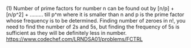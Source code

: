 (1) Number of prime factors for number n can be found out by [n/p] + [n/p^2] + ......... till p^m where it is smaller than n and p is the prime factor whose frequency is to be determined.
Finding number of zeroes in n!, you need to find the number of 2s and 5s, but finding the frequency of 5s is sufficient as they will be definitely less in number.
https://www.codechef.com/LRNDSA01/problems/FCTRL

